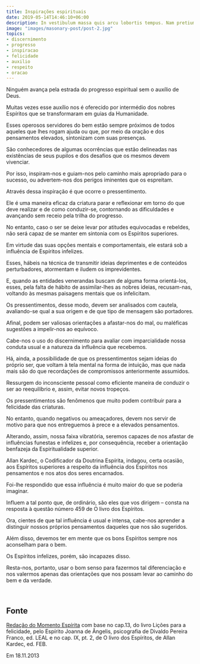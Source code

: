 ```yaml
---
title: Inspirações espirituais
date: 2019-05-14T14:46:10+06:00
description: In vestibulum massa quis arcu lobortis tempus. Nam pretium arcu in odio vulputate luctus.
image: "images/masonary-post/post-2.jpg"
topics: 
- discernimento
- progresso
- inspiracao
- felicidade
- auxilio
- respeito
- oracao
---
```


Ninguém avança pela estrada do progresso espiritual sem o auxílio de Deus.

Muitas vezes esse auxílio nos é oferecido por intermédio dos nobres Espíritos
que se transformaram em guias da Humanidade.

Esses operosos servidores do bem estão sempre próximos de todos aqueles que
lhes rogam ajuda ou que, por meio da oração e dos pensamentos elevados,
sintonizam com suas presenças.

São conhecedores de algumas ocorrências que estão delineadas nas existências de
seus pupilos e dos desafios que os mesmos devem vivenciar.

Por isso, inspiram-nos e guiam-nos pelo caminho mais apropriado para o sucesso,
ou advertem-nos dos perigos iminentes que os espreitam.

Através dessa inspiração é que ocorre o pressentimento.

Ele é uma maneira eficaz da criatura parar e reflexionar em torno do que deve
realizar e de como conduzir-se, contornando as dificuldades e avançando sem
receio pela trilha do progresso.

No entanto, caso o ser se deixe levar por atitudes equivocadas e rebeldes, não
será capaz de se manter em sintonia com os Espíritos superiores.

Em virtude das suas opções mentais e comportamentais, ele estará sob a
influência de Espíritos infelizes.

Esses, hábeis na técnica de transmitir ideias deprimentes e de conteúdos
perturbadores, atormentam e iludem os imprevidentes.

E, quando as entidades venerandas buscam de alguma forma orientá-los, esses,
pela falta de hábito de assimilar-lhes as nobres ideias, recusam-nas, voltando
às mesmas paisagens mentais que os infelicitam.

Os pressentimentos, desse modo, devem ser analisados com cautela, avaliando-se
qual a sua origem e de que tipo de mensagem são portadores.

Afinal, podem ser valiosas orientações a afastar-nos do mal, ou maléficas
sugestões a impelir-nos ao equívoco.

Cabe-nos o uso do discernimento para avaliar com imparcialidade nossa conduta
usual e a natureza da influência que recebemos.

Há, ainda, a possibilidade de que os pressentimentos sejam ideias do próprio
ser, que voltam à tela mental na forma de intuição, mas que nada mais são do
que recordações de compromissos anteriormente assumidos.

Ressurgem do inconsciente pessoal como eficiente maneira de conduzir o ser ao
reequilíbrio e, assim, evitar novos tropeços.

Os pressentimentos são fenômenos que muito podem contribuir para a felicidade
das criaturas.

No entanto, quando negativos ou ameaçadores, devem nos servir de motivo para
que nos entreguemos à prece e a elevados pensamentos.

Alterando, assim, nossa faixa vibratória, seremos capazes de nos afastar de
influências funestas e infelizes e, por consequência, receber a orientação
benfazeja da Espiritualidade superior.

Allan Kardec, o Codificador da Doutrina Espírita, indagou, certa ocasião, aos
Espíritos superiores a respeito da influência dos Espíritos nos pensamentos e
nos atos dos seres encarnados.

Foi-lhe respondido que essa influência é muito maior do que se poderia
imaginar.

Influem a tal ponto que, de ordinário, são eles que vos dirigem – consta na
resposta à questão número 459 de O livro dos Espíritos.

Ora, cientes de que tal influência é usual e intensa, cabe-nos aprender a
distinguir nossos próprios pensamentos daqueles que nos são sugeridos.

Além disso, devemos ter em mente que os bons Espíritos sempre nos aconselham
para o bem.

Os Espíritos infelizes, porém, são incapazes disso.

Resta-nos, portanto, usar o bom senso para fazermos tal diferenciação e nos
valermos apenas das orientações que nos possam levar ao caminho do bem e da
verdade.

 
## Fonte
[Redação do Momento Espírita](http://momento.com.br/pt/ler_texto.php?id=3980)
com base no cap.13, do livro Lições para a felicidade, 
pelo Espírito Joanna de Ângelis,
psicografia de Divaldo Pereira Franco, ed. LEAL e no cap. IX,
pt. 2, de O livro dos Espíritos, de Allan Kardec, ed. FEB.

Em 18.11.2013
